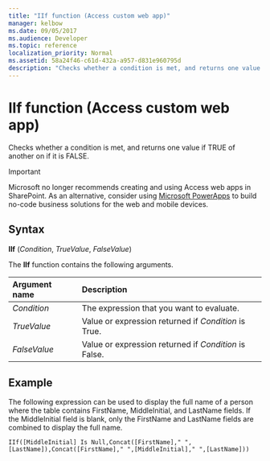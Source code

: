 ```yaml
---
title: "IIf function (Access custom web app)"
manager: kelbow
ms.date: 09/05/2017
ms.audience: Developer
ms.topic: reference 
localization_priority: Normal
ms.assetid: 58a24f46-c61d-432a-a957-d831e960795d
description: "Checks whether a condition is met, and returns one value if TRUE of another on if it is FALSE."
---
```


# IIf function (Access custom web app)

Checks whether a condition is met, and returns one value if TRUE of another on if it is FALSE.
  
> [!IMPORTANT]
> Microsoft no longer recommends creating and using Access web apps in SharePoint. As an alternative, consider using [Microsoft PowerApps](https://powerapps.microsoft.com/en-us/) to build no-code business solutions for the web and mobile devices. 
  
## Syntax

**IIf** (*Condition*, *TrueValue*, *FalseValue*) 
  
The **IIf** function contains the following arguments. 
  
|**Argument name**|**Description**|
|:-----|:-----|
| *Condition*  <br/> |The expression that you want to evaluate.  <br/> |
| *TrueValue*  <br/> |Value or expression returned if  *Condition*  is True.  <br/> |
| *FalseValue*  <br/> |Value or expression returned if  *Condition*  is False.  <br/> |
   
## Example

The following expression can be used to display the full name of a person where the table contains FirstName, MiddleInitial, and LastName fields. If the MiddleInitial field is blank, only the FirstName and LastName fields are combined to display the full name.
  
`IIf([MiddleInitial] Is Null,Concat([FirstName]," ",[LastName]),Concat([FirstName]," ",[MiddleInitial]," ",[LastName]))`


